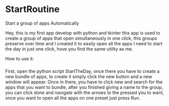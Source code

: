 # StartRoutine
 Start a group of apps Automatically

Hey,
this is my first app develop with python and tkinter this app is used to create a group of apps that open simultaneously in one click, this groups preserve over time and I created it to easily open all the apps I need to start the day in just one click, hove you find the same utility as me.

How to use it:
#####
First, open the python script StartTheDay, once there you have to create a new bundle of apps,
to create it simply click the new button and a new window will appear.
Once in there, you have to click new and search for the apps that you want to bundle, 
after you finished giving a name to the group, you can click done and navigate with the arrows to the pressed you to want, 
once you want to open all the apps on one preset just press Run.
